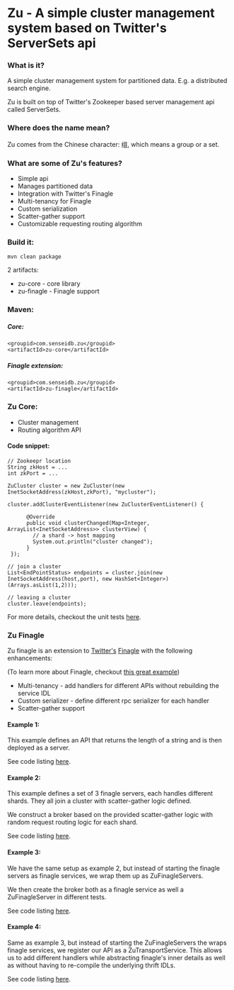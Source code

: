 # Zu - A simple cluster management system based on Twitter's ServerSets api

### What is it?

A simple cluster management system for partitioned data. E.g. a distributed search engine.

Zu is built on top of Twitter's Zookeeper based server management api called ServerSets.

### Where does the name mean?

Zu comes from the Chinese character: 组, which means a group or a set.

### What are some of Zu's features?

+ Simple api
+ Manages partitioned data
+ Integration with Twitter's Finagle
+ Multi-tenancy for Finagle
+ Custom serialization
+ Scatter-gather support
+ Customizable requesting routing algorithm

### Build it:

    mvn clean package

2 artifacts:

+ zu-core - core library
+ zu-finagle - Finagle support

### Maven:

##### Core:
    <groupid>com.senseidb.zu</groupid>
    <artifactId>zu-core</artifactId>
##### Finagle extension:
    <groupid>com.senseidb.zu</groupid>
    <artifactId>zu-finagle</artifactId>

### Zu Core:

+ Cluster management
+ Routing algorithm API

#### Code snippet:

    // Zookeepr location
    String zkHost = ...
    int zkPort = ...

    ZuCluster cluster = new ZuCluster(new InetSocketAddress(zkHost,zkPort), "mycluster");

    cluster.addClusterEventListener(new ZuClusterEventListener() {

	      @Override
	      public void clusterChanged(Map<Integer, ArrayList<InetSocketAddress>> clusterView) {
		    // a shard -> host mapping
		    System.out.println("cluster changed");
	      }
	 });

    // join a cluster
    List<EndPointStatus> endpoints = cluster.join(new InetSocketAddress(host,port), new HashSet<Integer>)(Arrays.asList(1,2)));

    // leaving a cluster
    cluster.leave(endpoints);

For more details, checkout the unit tests [here](https://github.com/javasoze/zu/blob/master/zu-core/src/test/java/zu/core/test).

### Zu Finagle

Zu finagle is an extension to [Twitter's](http://twitter.github.com/) [Finagle](http://twitter.github.com/finagle/) with the following enhancements:

(To learn more about Finagle, checkout [this great example](https://github.com/jghoman/finagle-java-example))

+ Multi-tenancy - add handlers for different APIs without rebuilding the service IDL
+ Custom serializer - define different rpc serializer for each handler
+ Scatter-gather support

#### Example 1:

This example defines an API that returns the length of a string and is then deployed as a server.

See code listing [here](https://github.com/javasoze/zu/blob/master/zu-finagle/src/test/java/zu/finagle/test/ZuFinagleTest.java).

#### Example 2:

This example defines a set of 3 finagle servers, each handles different shards. They all join a cluster with scatter-gather logic defined.

We construct a broker based on the provided scatter-gather logic with random request routing logic for each shard.

See code listing [here](https://github.com/javasoze/zu/blob/master/zu-finagle/src/test/java/zu/finagle/test/StandardFinagleClusterTest.java).

#### Example 3:

We have the same setup as example 2, but instead of starting the finagle servers as finagle services, we wrap them up as ZuFinagleServers.

We then create the broker both as a finagle service as well a ZuFinagleServer in different tests.

See code listing [here](https://github.com/javasoze/zu/blob/master/zu-finagle/src/test/java/zu/finagle/test/ZuFinagleClusterTest.java).

#### Example 4:

Same as example 3, but instead of starting the ZuFinagleServers the wraps finagle services, we register our API as a ZuTransportService. This allows us to add different handlers while abstracting finagle's inner details as well as without having to re-compile the underlying thrift IDLs.

See code listing [here](https://github.com/javasoze/zu/blob/master/zu-finagle/src/test/java/zu/finagle/test/ZuFinagleClusterTest.java).